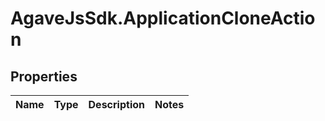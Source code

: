 # AgaveJsSdk.ApplicationCloneAction

## Properties
Name | Type | Description | Notes
------------ | ------------- | ------------- | -------------


